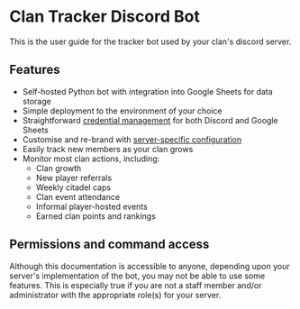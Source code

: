 # Clan Tracker Discord Bot

This is the user guide for the tracker bot used by your clan's discord server.

## Features

* Self-hosted Python bot with integration into Google Sheets for data storage
* Simple deployment to the environment of your choice
* Straightforward [credential management](administration/credentials.md) for both Discord and Google Sheets
* Customise and re-brand with [server-specific configuration](administration/server-specific-options.md)
* Easily track new members as your clan grows
* Monitor most clan actions, including:
  * Clan growth
  * New player referrals
  * Weekly citadel caps
  * Clan event attendance
  * Informal player-hosted events
  * Earned clan points and rankings

## Permissions and command access

Although this documentation is accessible to anyone, depending upon your server's implementation of the bot, you may not be able to use some features. This is especially true if you are not a staff member and/or administrator with the appropriate role\(s\) for your server.

